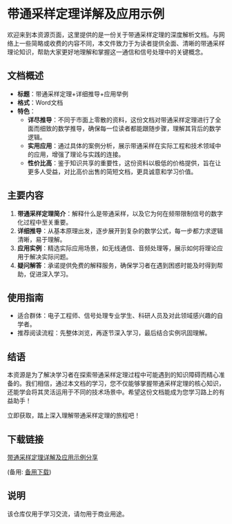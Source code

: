 # 带通采样定理详解及应用示例

欢迎来到本资源页面，这里提供的是一份关于带通采样定理的深度解析文档。与网络上一些简略或收费的内容不同，本文件致力于为读者提供全面、清晰的带通采样理论知识，帮助大家更好地理解和掌握这一通信和信号处理中的关键概念。

## 文档概述

- **标题**：带通采样定理+详细推导+应用举例
- **格式**：Word文档
- **特色**：
  - **详尽推导**：不同于市面上零散的资料，这份文档对带通采样定理进行了全面而细致的数学推导，确保每一位读者都能跟随步骤，理解其背后的数学逻辑。
  - **实用应用**：通过具体的案例分析，展示带通采样在实际工程和技术领域中的应用，增强了理论与实践的连接。
  - **性价比高**：鉴于知识共享的重要性，这份资料以极低的价格提供，旨在让更多人受益，对比高价出售的简短文档，更具诚意和学习价值。

## 主要内容

1. **带通采样定理简介**：解释什么是带通采样，以及它为何在频带限制信号的数字化过程中至关重要。
2. **详细推导**：从基本原理出发，逐步展开到复杂的数学公式，每一步都力求逻辑清晰，易于理解。
3. **应用实例**：精选实际应用场景，如无线通信、音频处理等，展示如何将理论应用于解决实际问题。
4. **疑问解答**：承诺提供免费的解释服务，确保学习者在遇到困惑时能及时得到帮助，促进深入学习。

## 使用指南

- 适合群体：电子工程师、信号处理专业学生、科研人员及对此领域感兴趣的自学者。
- 推荐阅读流程：先整体浏览，再逐节深入学习，最后结合实例巩固理解。

## 结语

本资源是为了解决学习者在探索带通采样定理过程中可能遇到的知识障碍而精心准备的。我们相信，通过本文档的学习，您不仅能够掌握带通采样定理的核心知识，还能学会将其灵活运用于不同的技术场景中。希望这份文档能成为您学习路上的有益助手！

立即获取，踏上深入理解带通采样定理的旅程吧！

## 下载链接
[带通采样定理详解及应用示例分享](https://pan.quark.cn/s/1956873294ca) 

(备用: [备用下载](https://pan.baidu.com/s/1dTfwfl1HyBsqvLREqAAXxw?pwd=1234))

## 说明

该仓库仅用于学习交流，请勿用于商业用途。
